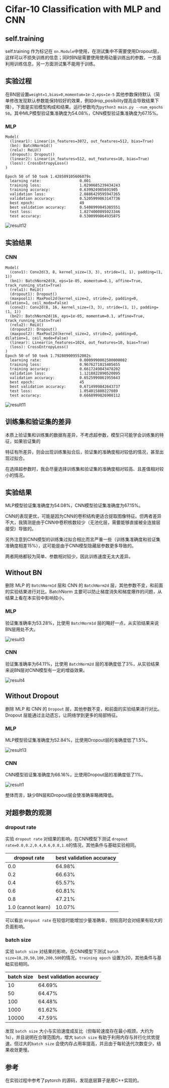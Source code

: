 # Cifar-10 Classification with MLP and CNN

## self.training

self.training 作为标记在 `nn.Module`中使用，在测试集中不需要使用Dropout层，这样可以不损失训练的信息；同时BN层需要使用使用动量训练出的参数，一方面利用训练信息，另一方面测试集不能用于训练。

## 实验过程

在BN层设置`weight=1,bias=0,momentum=1e-2,eps=1e-5` 其他参数保持默认（简单修改发现默认参数能保持较好的效果，例如drop_posibility提高会导致结果下降），下面是实验模型构成和结果。运行参数均为`python3 main.py --num_epochs 50`。其中MLP模型验证集准确度为54.08%，CNN模型验证集准确度为67.15%。

### MLP

```
Model(
  (linear1): Linear(in_features=3072, out_features=512, bias=True)
  (bn): BatchNorm1d()
  (relu): ReLU()
  (dropout): Dropout()
  (linear2): Linear(in_features=512, out_features=10, bias=True)
  (loss): CrossEntropyLoss()
)

Epoch 50 of 50 took 1.428589105606079s
  learning rate:                 0.001
  training loss:                 1.0290685239434243
  training accuracy:             0.639924985691905
  validation loss:               2.0886429595947265
  validation accuracy:           0.5205999863147736
  best epoch:                    49
  best validation accuracy:      0.5408999845385551
  test loss:                     1.8274000895023346
  test accuracy:                 0.5300999864935875
```

![result12](https://i.loli.net/2021/10/19/6Cgzc8hEfw5Vdrs.png)



## 实验结果

### CNN

```
Model(
  (conv1): Conv2d(3, 8, kernel_size=(3, 3), stride=(1, 1), padding=(1, 1))
  (bn1): BatchNorm2d(8, eps=1e-05, momentum=0.1, affine=True, track_running_stats=True)
  (relu1): ReLU()
  (dropout1): Dropout()
  (maxpool1): MaxPool2d(kernel_size=2, stride=2, padding=0, dilation=1, ceil_mode=False)
  (conv2): Conv2d(8, 16, kernel_size=(3, 3), stride=(1, 1), padding=(1, 1))
  (bn2): BatchNorm2d(16, eps=1e-05, momentum=0.1, affine=True, track_running_stats=True)
  (relu2): ReLU()
  (dropout2): Dropout()
  (maxpool2): MaxPool2d(kernel_size=2, stride=2, padding=0, dilation=1, ceil_mode=False)
  (linear): Linear(in_features=1024, out_features=10, bias=True)
  (loss): CrossEntropyLoss()
)
Epoch 50 of 50 took 1.792809009552002s
  learning rate:                 0.0009990002500000002
  training loss:                 0.9676271015405655
  training accuracy:             0.6617249843478202
  validation loss:               1.1218822890520095
  validation accuracy:           0.6525999861955643
  best epoch:                    45
  best validation accuracy:      0.6714999842643737
  test loss:                     1.054015880227089
  test accuracy:                 0.6668999826908112
```

![result11](https://i.loli.net/2021/10/19/HRmXW4KdbUpaOct.png)

## 训练集和验证集的差异

本质上验证集和训练集的数据有差异，不考虑超参数，模型只可能学会训练集的特征，如果验证集的

特征有所差异，则会出现训练集拟合后，验证集的准确度相对较低的情况，甚至出现过拟合。

在选择超参数时，我会尽量选择训练集和验证集的准确度相对较高、且差值相对较小的情况。

## 实验结果

MLP模型验证集准确度为54.08%，CNN模型验证集准确度为67.15%。

CNN的表现更优，可能是因为CNN的卷积结构更适合提取图像特征。但两者差异不大，我猜测是由于CNN中卷积核数较少（无池化层，需要能够直接被全连接层接受）导致的。

另外注意到CNN模型的训练集过拟合相比而言严重一些（训练集准确度和验证集准确度相差15%），这可能是由于CNN模型隐藏层参数更多导致的。

两者网络都较为简单、参数相对较少，因此训练速度无太大差异。

## Without BN

删除 MLP 的 `BatchNorm1d` 层和 CNN 的 `BatchNorm2d` 层，其他参数不变，和前面的实验结果进行对比。BatchNorm 主要可以防止梯度消失和梯度爆炸的问题，从结果上看在本实验中影响较小。

### MLP

验证集准确率为53.28%，比使用 `BatchNorm1d` 层的略好一点，从实验结果来说BN层用处不大。

![result3](https://i.loli.net/2021/10/19/N2ZlMsj8QDSCFo4.png)

### CNN

验证集准确率为64.11%，比使用 `BatchNorm2d` 层的准确度低了3%，从实验结果来说BN层对CNN模型有一定的增益效果。

![result4](https://i.loli.net/2021/10/19/aBIJ2TU1hX3grp7.png)

## Without Dropout

删除 MLP 和 CNN 的 `Dropout` 层，其他参数不变，和前面的实验结果进行对比。Dropout 层能通过主动遗忘，让网络学到更多的局部特征。

### MLP

MLP模型验证集准确度为52.84%，比使用Dropout层的准确度低了1.5%。

![result13](https://i.loli.net/2021/10/19/oYUuahs1gqS82Ft.png)

### CNN

CNN模型验证集准确度为66.16%，比使用Dropout层的准确度低了1%。

![result1](https://i.loli.net/2021/10/19/W8tL7EObvNQCKFV.png)

整体而言，缺少BN层和Dropout层会使准确率略微降低。

## 对超参数的观测

### dropout rate

实验 `dropout rate` 对结果的影响，在CNN模型下测试 `dropout rate=0.0,0.2,0.4,0.6,0.8,1.0`的情况，其他条件与基础实验相同。

| dropout rate       | best validation accuracy |
| ------------------ | ------------------------ |
| 0.0                | 64.98%                   |
| 0.2                | 66.63%                   |
| 0.4                | 65.57%                   |
| 0.6                | 60.81%                   |
| 0.8                | 47.21%                   |
| 1.0 (cannot learn) | 10.07%                   |

可以看出 `dropout rate` 在较低时能增加少量准确率，但较高时会对结果有较大的负面影响。

### batch size

实验 `batch size` 对结果的影响，在CNN模型下测试 `batch size=10,20,50,100,200,500`的情况，`training epoch` 设置为20，其他条件与基础实验相同。

| batch size | best validation accuracy |
| ---------- | ------------------------ |
| 10         | 64.69%                   |
| 50         | 64.47%                   |
| 100        | 64.48%                   |
| 1000       | 61.62%                   |
| 10000      | 47.59%                   |

发现 `batch size` 大小与实验速度成反比（但每轮速度存在最小瓶颈，大约为1s），并且说明在合理范围内，增大 `batch size` 有助于利用内存与并行化优势提速。但过大的`batch size` 会使内存占用率提高，并且由于每轮迭代次数变少，结果收敛更慢。

## 参考

在实验过程中参考了pytorch 的源码，发现底层算子是用C++实现的。

